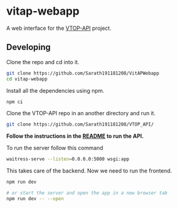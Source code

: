 # vitap-webapp 
A web interface for the [VTOP-API](https://github.com/Sarath191181208/VTOP_API/) project.

## Developing

Clone the repo and cd into it.
```bash
git clone https://github.com/Sarath191181208/VitAPWebapp
cd vitap-webapp
```

Install all the dependencies using npm.

```bash
npm ci
```

Clone the VTOP-API repo in an another directory and run it.
```bash 
git clone https://github.com/Sarath191181208/VTOP_API/
```
**Follow the instructions in the [README](https://github.com/Sarath191181208/VTOP_API/?tab=readme-ov-file#how-to-install-this-project-) to run the API.**

To run the server follow this command 
```bash 
waitress-serve --listen=0.0.0.0:5000 wsgi:app
```

This takes care of the backend. Now we need to run the frontend.

```bash
npm run dev

# or start the server and open the app in a new browser tab
npm run dev -- --open
```
